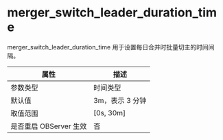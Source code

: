 merger_switch_leader_duration_time 
=======================================================

merger_switch_leader_duration_time 用于设置每日合并时批量切主的时间间隔。


|      **属性**      |   **描述**   |
|------------------|------------|
| 参数类型             | 时间类型       |
| 默认值              | 3m，表示 3 分钟 |
| 取值范围             | \[0s, 30m\] |
| 是否重启 OBServer 生效 | 否          |



